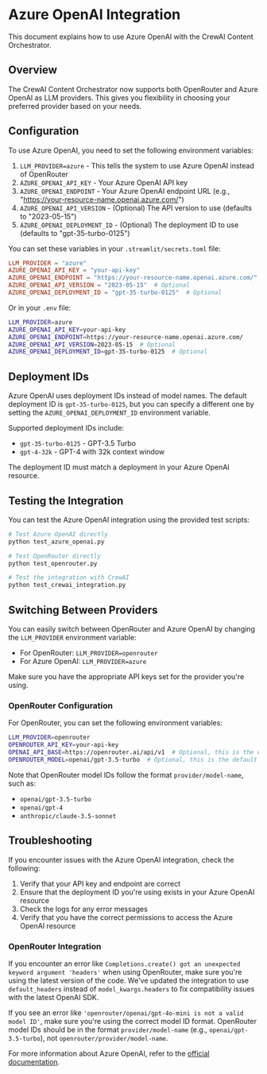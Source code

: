 # Azure OpenAI Integration

This document explains how to use Azure OpenAI with the CrewAI Content Orchestrator.

## Overview

The CrewAI Content Orchestrator now supports both OpenRouter and Azure OpenAI as LLM providers. This gives you flexibility in choosing your preferred provider based on your needs.

## Configuration

To use Azure OpenAI, you need to set the following environment variables:

1. `LLM_PROVIDER=azure` - This tells the system to use Azure OpenAI instead of OpenRouter
2. `AZURE_OPENAI_API_KEY` - Your Azure OpenAI API key
3. `AZURE_OPENAI_ENDPOINT` - Your Azure OpenAI endpoint URL (e.g., "https://your-resource-name.openai.azure.com/")
4. `AZURE_OPENAI_API_VERSION` - (Optional) The API version to use (defaults to "2023-05-15")
5. `AZURE_OPENAI_DEPLOYMENT_ID` - (Optional) The deployment ID to use (defaults to "gpt-35-turbo-0125")

You can set these variables in your `.streamlit/secrets.toml` file:

```toml
LLM_PROVIDER = "azure"
AZURE_OPENAI_API_KEY = "your-api-key"
AZURE_OPENAI_ENDPOINT = "https://your-resource-name.openai.azure.com/"
AZURE_OPENAI_API_VERSION = "2023-05-15"  # Optional
AZURE_OPENAI_DEPLOYMENT_ID = "gpt-35-turbo-0125"  # Optional
```

Or in your `.env` file:

```bash
LLM_PROVIDER=azure
AZURE_OPENAI_API_KEY=your-api-key
AZURE_OPENAI_ENDPOINT=https://your-resource-name.openai.azure.com/
AZURE_OPENAI_API_VERSION=2023-05-15  # Optional
AZURE_OPENAI_DEPLOYMENT_ID=gpt-35-turbo-0125  # Optional
```

## Deployment IDs

Azure OpenAI uses deployment IDs instead of model names. The default deployment ID is `gpt-35-turbo-0125`, but you can specify a different one by setting the `AZURE_OPENAI_DEPLOYMENT_ID` environment variable.

Supported deployment IDs include:
- `gpt-35-turbo-0125` - GPT-3.5 Turbo
- `gpt-4-32k` - GPT-4 with 32k context window

The deployment ID must match a deployment in your Azure OpenAI resource.

## Testing the Integration

You can test the Azure OpenAI integration using the provided test scripts:

```bash
# Test Azure OpenAI directly
python test_azure_openai.py

# Test OpenRouter directly
python test_openrouter.py

# Test the integration with CrewAI
python test_crewai_integration.py
```

## Switching Between Providers

You can easily switch between OpenRouter and Azure OpenAI by changing the `LLM_PROVIDER` environment variable:

- For OpenRouter: `LLM_PROVIDER=openrouter`
- For Azure OpenAI: `LLM_PROVIDER=azure`

Make sure you have the appropriate API keys set for the provider you're using.

### OpenRouter Configuration

For OpenRouter, you can set the following environment variables:

```bash
LLM_PROVIDER=openrouter
OPENROUTER_API_KEY=your-api-key
OPENAI_API_BASE=https://openrouter.ai/api/v1  # Optional, this is the default
OPENROUTER_MODEL=openai/gpt-3.5-turbo  # Optional, this is the default
```

Note that OpenRouter model IDs follow the format `provider/model-name`, such as:
- `openai/gpt-3.5-turbo`
- `openai/gpt-4`
- `anthropic/claude-3.5-sonnet`

## Troubleshooting

If you encounter issues with the Azure OpenAI integration, check the following:

1. Verify that your API key and endpoint are correct
2. Ensure that the deployment ID you're using exists in your Azure OpenAI resource
3. Check the logs for any error messages
4. Verify that you have the correct permissions to access the Azure OpenAI resource

### OpenRouter Integration

If you encounter an error like `Completions.create() got an unexpected keyword argument 'headers'` when using OpenRouter, make sure you're using the latest version of the code. We've updated the integration to use `default_headers` instead of `model_kwargs.headers` to fix compatibility issues with the latest OpenAI SDK.

If you see an error like `'openrouter/openai/gpt-4o-mini is not a valid model ID'`, make sure you're using the correct model ID format. OpenRouter model IDs should be in the format `provider/model-name` (e.g., `openai/gpt-3.5-turbo`), not `openrouter/provider/model-name`.

For more information about Azure OpenAI, refer to the [official documentation](https://learn.microsoft.com/en-us/fabric/data-science/ai-services/how-to-use-openai-sdk-synapse?tabs=python0). 